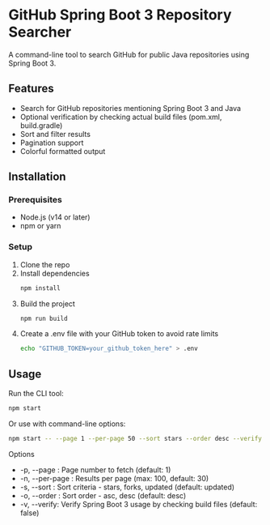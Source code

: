 # GitHub Spring Boot 3 Repository Searcher

A command-line tool to search GitHub for public Java repositories using Spring Boot 3.

## Features

- Search for GitHub repositories mentioning Spring Boot 3 and Java
- Optional verification by checking actual build files (pom.xml, build.gradle)
- Sort and filter results
- Pagination support
- Colorful formatted output

## Installation

### Prerequisites

- Node.js (v14 or later)
- npm or yarn

### Setup

1. Clone the repo
2. Install dependencies
    ```bash
    npm install
    ```
3. Build the project
    ```bash
    npm run build
    ```
4. Create a .env file with your GitHub token to avoid rate limits
    ```bash
    echo "GITHUB_TOKEN=your_github_token_here" > .env
    ```

## Usage
Run the CLI tool:

```bash
npm start
```
Or use with command-line options:

```bash
npm start -- --page 1 --per-page 50 --sort stars --order desc --verify
```

Options
* -p, --page <number>: Page number to fetch (default: 1)
* -n, --per-page <number>: Results per page (max: 100, default: 30)
* -s, --sort <criteria>: Sort criteria - stars, forks, updated (default: updated)
* -o, --order <order>: Sort order - asc, desc (default: desc)
* -v, --verify: Verify Spring Boot 3 usage by checking build files (default: false)